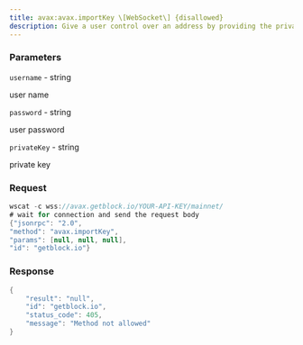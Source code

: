 ```yaml
---
title: avax:avax.importKey \[WebSocket\] {disallowed}
description: Give a user control over an address by providing the private key thatcontrols the address.
---
```


### Parameters


`username` - string

user name

`password` - string

user password

`privateKey` - string

private key

### Request

``` java
wscat -c wss://avax.getblock.io/YOUR-API-KEY/mainnet/ 
# wait for connection and send the request body 
{"jsonrpc": "2.0",
"method": "avax.importKey",
"params": [null, null, null],
"id": "getblock.io"}
```

###  Response

``` java
{
    "result": "null",
    "id": "getblock.io",
    "status_code": 405,
    "message": "Method not allowed"
}
```

